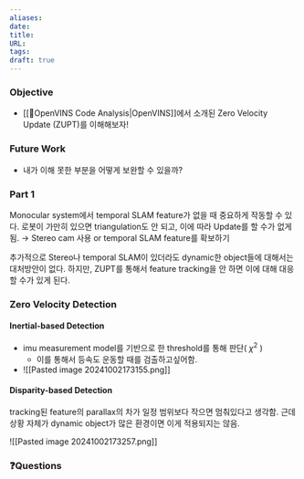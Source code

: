 ```yaml
---
aliases: 
date: 
title: 
URL: 
tags: 
draft: true
---
```

### Objective
- [[🧩OpenVINS Code Analysis|OpenVINS]]에서 소개된 Zero Velocity Update (ZUPT)를 이해해보자!

### Future Work
- 내가 이해 못한 부분을 어떻게 보완할 수 있을까?

### Part 1
Monocular system에서 temporal SLAM feature가 없을 때 중요하게 작동할 수 있다.
로봇이 가만히 있으면 triangulation도 안 되고, 이에 따라 Update를 할 수가 없게 됨. 
→ Stereo cam 사용 or temporal SLAM feature를 확보하기

추가적으로 Stereo나 temporal SLAM이 있더라도 dynamic한 object들에 대해서는 대처방안이 없다. 하지만, ZUPT를 통해서 feature tracking을 안 하면 이에 대해 대응할 수가 있게 된다.

### Zero Velocity Detection
#### Inertial-based Detection
- imu measurement model를 기반으로 한 threshold를 통해 판단( $\chi^2$ )
	- 이를 통해서 등속도 운동할 때를 검출하고싶어함.
- ![[Pasted image 20241002173155.png]]

#### Disparity-based Detection

tracking된 feature의 parallax의 차가 일정 범위보다 작으면 멈춰있다고 생각함. 근데 상황 자체가 dynamic object가 많은 환경이면 이게 적용되지는 않음.

![[Pasted image 20241002173257.png]]

### ❓️Questions

